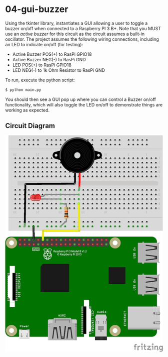 # 04-gui-buzzer

Using the tkinter library, instantiates a GUI allowing a user to toggle a buzzer on/off
when connected to a Raspberry PI 3 B+. Note that you MUST use an *active buzzer* for this
circuit as the circuit assumes a built-in oscillator. The project assumes the following
wiring connections, including an LED to indicate on/off (for testing):

- Active Buzzer POS(+) to RasPi GPIO18
- Active Buzzer NEG(-) to RasPi GND
- LED POS(+) to RasPi GPIO18
- LED NEG(-) to 1k Ohm Resistor to RasPi GND

To run, execute the python script:

```bash
$ python main.py
```

You should then see a GUI pop up where you can control a Buzzer on/off functionality,
which will also toggle the LED on/off to demonstrate things are working as expected.

## Circuit Diagram

![Circuit](img/buzzer.png "Circuit")
